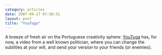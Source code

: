 ```yaml
---
category: articles
date: 2007-09-27 07:50:51
layout: post
title: "YouTuga"
---
```


<p>A breeze of fresh air on the Portuguese creativity sphere: <a href="http://youtuga.net/?635959546f93e3437e3d">YouTuga</a> has, for now, a video from a well known politician, where you can change the subtitles at your will, and send your version to your friends (or enemies).</p>
